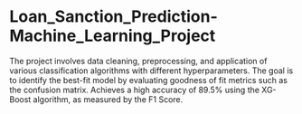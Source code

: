 # Loan_Sanction_Prediction-Machine_Learning_Project
The project involves data cleaning, preprocessing, and application of various classification algorithms with different hyperparameters. The goal is to identify the best-fit model by evaluating goodness of fit metrics such as the confusion matrix. Achieves a high accuracy of 89.5% using the XG-Boost algorithm, as measured by the F1 Score.
